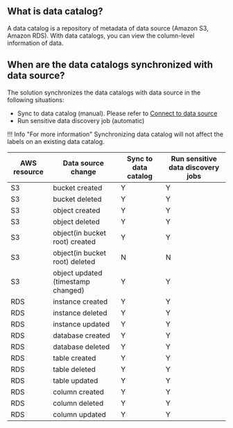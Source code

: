 ## What is data catalog?
A data catalog is a repository of metadata of data source (Amazon S3, Amazon RDS). With data catalogs, you can view the column-level information of data. 

## When are the data catalogs synchronized with data source?

The solution synchronizes the data catalogs with data source in the following situations:
- Sync to data catalog (manual). Please refer to [Connect to data source](data-catalog-create.md)
- Run sensitive data discovery job (automatic)

!!! Info "For more information"
    Synchronizing data catalog will not affect the labels on an existing data catalog.

| AWS resource | Data source change | Sync to data catalog | Run sensitive data discovery jobs |
| --- | --- | --- | --- |
| S3 | bucket created | Y | Y |
| S3 | bucket deleted | Y | Y |
| S3 | object created | Y | Y |
| S3 | object deleted | Y | Y |
| S3 | object(in bucket root) created | Y | Y  |
| S3 | object(in bucket root) deleted | N | N  |
| S3 | object updated (timestamp changed) | Y | Y |
| RDS | instance created | Y | Y |
| RDS | instance deleted | Y | Y |
| RDS | instance updated | Y | Y | 
| RDS | database created | Y | Y |
| RDS | database deleted | Y | Y |
| RDS | table created | Y | Y |
| RDS | table deleted | Y | Y  |
| RDS | table updated | Y | Y |
| RDS | column created | Y | Y  |
| RDS | column deleted | Y | Y  |
| RDS | column updated | Y | Y  |
